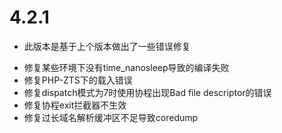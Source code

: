 # 4.2.1

+ 此版本是基于上个版本做出了一些错误修复
* 修复某些环境下没有time_nanosleep导致的编译失败
* 修复PHP-ZTS下的载入错误
* 修复dispatch模式为7时使用协程出现Bad file descriptor的错误
* 修复协程exit拦截器不生效
* 修复过长域名解析缓冲区不足导致coredump
